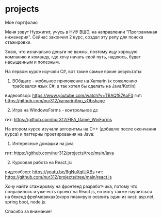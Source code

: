 # projects
Мое портфолио

Меня зовут Нуржигит, учусь в НИУ ВШЭ, на направлении "Программная инженерия".
Сейчас закончил 2 курс, создал эту репу для поиска стажировки.

Знаю, что изначально деньги не важны, поэтому ищу хорошую компанию и команду, где хочу начать свой путь, надеюсь, будет насыщенным и полезным.

На первом курсе изучали C#, вот такие самые яркие результаты:

1) ВОбщаге - мобльное приложение на Xamarin (к сожалению требовался язык С#, а так хотел бы сделать на Java/Kotlin)

  видеообзор: https://www.youtube.com/watch?v=TBAQf87AoF0
  гит: https://github.com/nur312/xamarinApp_vObshage
  
2) Игра на WindowsForms - контрольное дз

  гит: https://github.com/nur312/FIFA_Game_WinForms

На втором курсе изучали алгоритмы на C++ (добавлю после окончания курса) и паттерны проетирования на Java:

1) Интересные домашки на java

 гит: https://github.com/nur312/projects/tree/main/java

2) Курсовая работа на React.js:

  видеообзор: https://youtu.be/8gNuXqtUXBs
  гит: https://github.com/nur312/projects/tree/main/react.js
  
  
Хочу найти стажировку на фронтенд разработчика, потому что понравилось и уже есть проект на React.js, но могу также научитсься на бекенд фреймовиках(скоро планирую освоить один из низ): asp.net, spring boot, node.js.

Спасибо за внимание!
